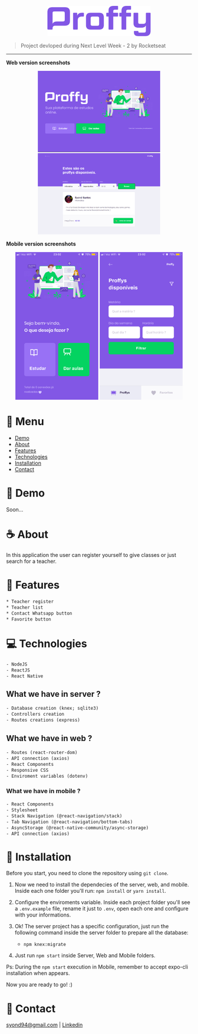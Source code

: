 <p align="center">
   <img src="./.github/assets/logo.png" alt="Proffy" width="280"/>
</p>

> Project devloped during Next Level Week - 2 by Rocketseat

---

<b>Web version screenshots</b>
<p align="center">
  <img src="./.github/assets/web_1.png" width="auto" height="220" alt="Proffy Web Screenshot 1" border="0"></a>
  <img src="./.github/assets/web_2.png" width="auto" height="220" alt="Proffy Web Screenshot 2" border="0"></a>
</p>

<b>Mobile version screenshots</b>
<p align="center">
  <img src="./.github/assets/mobile_1.PNG" width="auto" height="400" alt="Proffy Mobile Screenshot 1" border="0"></a>
  <img src="./.github/assets/mobile_2.PNG" width="auto" height="400" alt="Proffy Mobile Screenshot 2" border="0"></a>
</p>
  


# :pushpin: Menu

* [Demo](#eyes-demo)   
* [About](#coffee-about) 
* [Features](#rocket-features)  
* [Technologies](#computer-technologies)
* [Installation](#floppy_disk-installation)
* [Contact](#email-contact)

# :eyes: Demo
Soon...

# :coffee: About
In this application the user can register yourself to give classes or just search for a teacher.

# :rocket: Features
    * Teacher register
    * Teacher list
    * Contact Whatsapp button
    * Favorite button    

# :computer: Technologies
    - NodeJS
    - ReactJS
    - React Native

## What we have in server ?
    - Database creation (knex; sqlite3)
    - Controllers creation
    - Routes creations (express)

## What we have in web ?
    - Routes (react-router-dom)
    - API connection (axios)
    - React Components
    - Responsive CSS
    - Enviroment variables (dotenv)

### What we have in mobile ?
    - React Components
    - Stylesheet
    - Stack Navigation (@react-navigation/stack)
    - Tab Navigation (@react-navigation/bottom-tabs)
    - AsyncStorage (@react-native-community/async-storage)
    - API connection (axios)


# :floppy_disk: Installation
Before you start, you need to clone the repository using `git clone`.

1. Now we need to install the dependecies of the server, web, and mobile. Inside each one folder you'll run: `npm install` or `yarn install`.

2. Configure the enviroments variable. Inside each project folder you'll see a `.env.example` file, rename it just to `.env`, open each one and configure with your informations.

3. Ok! The server project has a specific configuration, just run the following command inside the server folder to prepare all the database:

    - `npm knex:migrate`

4. Just run `npm start` inside Server, Web and Mobile folders. 

Ps: During the `npm start` execution in Mobile, remember to accept expo-cli installation when appears.

Now you are ready to go! :)

# :email: Contact
syond94@gmail.com | 
[Linkedin](https://linkedin.com/in/syond)
